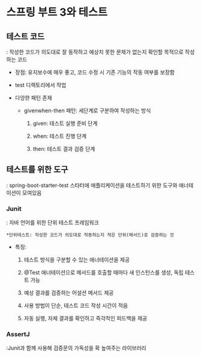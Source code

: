 
# 스프링 부트 3와 테스트

## 테스트 코드

: 작성한 코드가 의도대로 잘 동작하고 예상치 못한 문제가 없는지 확인할 목적으로 작성하는 코드

- 장점: 유지보수에 매우 좋고, 코드 수정 시 기존 기능의 작동 여부를 보장함

- test 디렉토리에서 작업

- 다앙햔 패턴 존재

  - givenwhen-then 패턴: 세단계로 구분하여 작성하는 방식
 
    1. given: 테스트 실행 준비 단계
   
    2. when: 테스트 진행 단계
   
    3. then: 테스트 결과 검증 단계

## 테스트를 위한 도구

: spring-boot-starter-test 스타터에 애플리케이션을 테스트하기 위한 도구와 애너테이션이 모여있음

### Junit

  : 자바 언어를 위한 단위 테스트 프레임워크
  
    *단위테스트: 작성한 코드가 의도대로 작동하는지 작은 단위(메서드)로 검증하는 것

  - 특징:

    1. 테스트 방식을 구분할 수 있는 애너테이션을 제공
   
    2. @Test 애너테이션으로 메서드를 호출할 때마다 새 인스턴스를 생성, 독립 테스트 가능
   
    3. 예상 결과를 검증하는 어설션 메서드 제공
   
    4. 사용 방법이 단순, 테스트 코드 작성 시간이 적음
   
    5. 자동 실행, 자체 결과를 확인하고 즉각적인 피드백을 제공
  
### AssertJ

  :Junit과 함께 사용해 검증문의 가독성을 확 높여주는 라이브러리

